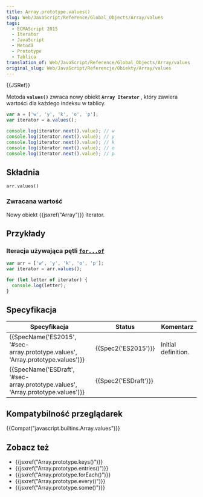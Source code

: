 ```yaml
---
title: Array.prototype.values()
slug: Web/JavaScript/Reference/Global_Objects/Array/values
tags:
  - ECMAScript 2015
  - Iterator
  - JavaScript
  - Metodă
  - Prototype
  - Tablica
translation_of: Web/JavaScript/Reference/Global_Objects/Array/values
original_slug: Web/JavaScript/Referencje/Obiekty/Array/values
---
```

{{JSRef}}

Metoda **`values()`** zwraca nowy obiekt **`Array Iterator`** , który zawiera wartości dla każdego indeksu w tablicy.

```js
var a = ['w', 'y', 'k', 'o', 'p'];
var iterator = a.values();

console.log(iterator.next().value); // w
console.log(iterator.next().value); // y
console.log(iterator.next().value); // k
console.log(iterator.next().value); // o
console.log(iterator.next().value); // p
```

## Składnia

    arr.values()

### Zwracana wartość

Nowy obiekt {{jsxref("Array")}} iterator.

## Przykłady

### Iteracja używająca pętli [`for...of`](/en-US/docs/Web/JavaScript/Reference/Statements/for...of)

```js
var arr = ['w', 'y', 'k', 'o', 'p'];
var iterator = arr.values();

for (let letter of iterator) {
  console.log(letter);
}
```

## Specyfikacja

| Specyfikacja                                                                                                 | Status                       | Komentarz           |
| ------------------------------------------------------------------------------------------------------------ | ---------------------------- | ------------------- |
| {{SpecName('ES2015', '#sec-array.prototype.values', 'Array.prototype.values')}}     | {{Spec2('ES2015')}}     | Initial definition. |
| {{SpecName('ESDraft', '#sec-array.prototype.values', 'Array.prototype.values')}} | {{Spec2('ESDraft')}} |                     |

## Kompatybilność przeglądarek

{{Compat("javascript.builtins.Array.values")}}

## Zobacz też

- {{jsxref("Array.prototype.keys()")}}
- {{jsxref("Array.prototype.entries()")}}
- {{jsxref("Array.prototype.forEach()")}}
- {{jsxref("Array.prototype.every()")}}
- {{jsxref("Array.prototype.some()")}}
